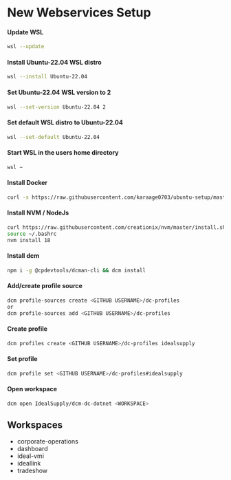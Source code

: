 # New Webservices Setup

#### Update WSL

```bash
wsl --update
```


#### Install Ubuntu-22.04 WSL distro

```bash
wsl --install Ubuntu-22.04
```


#### Set Ubuntu-22.04 WSL version to 2

```bash
wsl --set-version Ubuntu-22.04 2
```


#### Set default WSL distro to Ubuntu-22.04

```bash
wsl --set-default Ubuntu-22.04
```


#### Start WSL in the users home directory

```bash
wsl ~
```


#### Install Docker

```bash
curl -s https://raw.githubusercontent.com/karaage0703/ubuntu-setup/master/install-docker.sh | bash
```



#### Install NVM / NodeJs

```bash
curl https://raw.githubusercontent.com/creationix/nvm/master/install.sh | bash
source ~/.bashrc
nvm install 18
```



#### Install dcm

```bash
npm i -g @cpdevtools/dcman-cli && dcm install
```



#### Add/create profile source

```bash
dcm profile-sources create <GITHUB USERNAME>/dc-profiles
or
dcm profile-sources add <GITHUB USERNAME>/dc-profiles
```



#### Create profile

```bash
dcm profiles create <GITHUB USERNAME>/dc-profiles idealsupply
```



#### Set profile

```bash
dcm profile set <GITHUB USERNAME>/dc-profiles#idealsupply
```



#### Open workspace

```bash
dcm open IdealSupply/dcm-dc-dotnet <WORKSPACE>
```

## Workspaces
- corporate-operations
- dashboard
- ideal-vmi
- ideallink
- tradeshow
